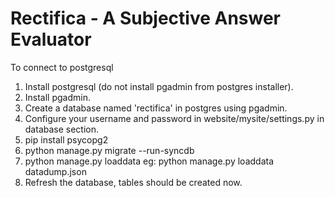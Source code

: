 # Rectifica - A Subjective Answer Evaluator
To connect to postgresql
1) Install postgresql (do not install pgadmin from postgres installer).
2) Install pgadmin.
3) Create a database named 'rectifica' in postgres using pgadmin.
4) Configure your username and password in website/mysite/settings.py in database section.
5) pip install psycopg2
6) python manage.py migrate --run-syncdb
7) python manage.py loaddata <path to datadump.json here without angular brackets> eg: python manage.py loaddata datadump.json
8) Refresh the database, tables should be created now.
